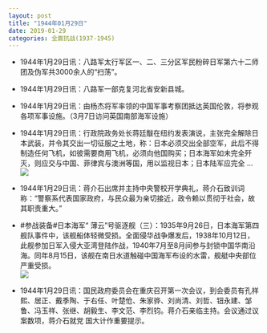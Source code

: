```yaml
---
layout: post
title: "1944年01月29日"
date: 2019-01-29
categories: 全面抗战(1937-1945)
---
```


<meta name="referrer" content="no-referrer" />

- 1944年1月29日讯：八路军太行军区一、二、三分区军民粉碎日军第六十二师团及伪军共3000余人的“扫荡”。 

- 1944年1月29日讯：八路军一部克复河北省安新县城。 

- 1944年1月29日讯：由杨杰将军率领的中国军事考察团抵达英国伦敦，将参观各项军事设施。（3月7日访问英国南部海军设施） 

- 1944年1月29日讯：行政院政务处长蒋廷黻在纽约发表演说，主张完全解除日本武装，并令其交出一切征服之土地，称：日本必须交出全部空军，此后不得制造任何飞机，如彼需要商用飞机，必须向他国购买；日本海军如未完全歼灭，则应交与中国、菲律宾与澳洲等国，用以监视日本；日本陆军应完全 ... <br/><img src="https://wx4.sinaimg.cn/large/aca367d8ly1fznbl64qg7j20c809zwej.jpg" />

- 1944年1月29日讯：蒋介石出席并主持中央警校开学典礼，蒋介石致训词称：“警察系代表国家政府，与民众最为亲切接近，政令赖以贯彻于社会，故其职责重大。” 

- #参战装备#日本海军“ 薄云”号驱逐舰（三）：1935年9月26日，日本海军第四舰队事件中，该舰船体轻微受损。全面侵华战争爆发后，1938年10月12日，此舰参加日军入侵大亚湾登陆作战，1940年7月至8月间参与封锁中国华南沿海。同年8月15日，该舰在南日水道触碰中国海军布设的水雷，舰艇中央部位严重受损。 <br/><img src="https://wx4.sinaimg.cn/large/aca367d8ly1fzn84hqgyzj20zu0u0kcn.jpg" />

- 1944年1月29日讯：国民政府委员会在重庆召开第一次会议，到会委员有孔祥熙、居正、戴季陶、于右任、叶楚伧、朱家骅、刘尚清、刘哲、钮永建、邹鲁、冯玉祥、张继、胡毅生、李文范、李烈钧。蒋介石亲临主持。会议通过议案数项，蒋介石就党 国大计作重要提示。 

